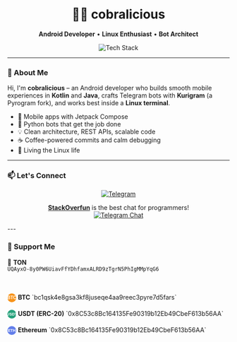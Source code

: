 <h1 align="center">👨‍💻 cobralicious</h1>
<p align="center">
  <b>Android Developer</b> • <b>Linux Enthusiast</b> • <b>Bot Architect</b>
</p>

<p align="center">
  <img src="https://skillicons.dev/icons?i=java,kotlin,androidstudio,python,linux,git&perline=6" alt="Tech Stack" />
</p>

---

### 🧩 About Me

Hi, I'm **cobralicious** – an Android developer who builds smooth mobile experiences in **Kotlin** and **Java**, crafts Telegram bots with **Kurigram** (a Pyrogram fork), and works best inside a **Linux terminal**.

- 📱 Mobile apps with Jetpack Compose  
- 🤖 Python bots that get the job done  
- 💡 Clean architecture, REST APIs, scalable code  
- ☕ Coffee-powered commits and calm debugging  
- 🐧 Living the Linux life  

---

### 📫 Let's Connect

<p align="center">
  <a href="https://t.me/cobralicious">
    <img alt="Telegram" src="https://img.shields.io/badge/-Chat%20on%20Telegram-2CA5E0?style=for-the-badge&logo=telegram&logoColor=white" />
  </a>
</p>
<p align="center">
  <b><a href="https://t.me/StackOverfunChat" target="_blank">StackOverfun</a></b> is the best chat for programmers!
  <br>
  <a href="https://t.me/StackOverfunChat">
    <img alt="Telegram Chat" src="https://img.shields.io/badge/-StackOverFun-0088cc?style=for-the-badge&logo=telegram&logoColor=white" />
  </a>
</p>
---

### 💎 Support Me

<p align="center">

🔷 <b>TON</b>  
`UQAyxO-8y0PW6UiavFfYDhfamxALRD9zTgrN5PhIgMMpYqG6`  
<br><br>

<svg height="20" width="20" viewBox="0 0 32 32" style="vertical-align: middle;">
  <circle cx="16" cy="16" r="16" fill="#f7931a"/>
  <text x="16" y="21" font-size="16" font-weight="bold" text-anchor="middle" fill="#fff" font-family="Arial, sans-serif">BTC</text>
</svg>
<b>BTC</b>  
`bc1qsk4e8gsa3kf8juseqe4aa9reec3pyre7d5fars`  
<br><br>

<svg height="20" width="20" viewBox="0 0 32 32" style="vertical-align: middle;">
  <circle cx="16" cy="16" r="16" fill="#26a17b"/>
  <text x="16" y="21" font-size="14" font-weight="bold" text-anchor="middle" fill="#fff" font-family="Arial, sans-serif">USDT</text>
</svg>
<b>USDT (ERC-20)</b>  
`0x8C53c8Bc164135Fe90319b12Eb49CbeF613b56AA`  
<br><br>

<svg height="20" width="20" viewBox="0 0 32 32" style="vertical-align: middle;">
  <circle cx="16" cy="16" r="16" fill="#627eea"/>
  <text x="16" y="21" font-size="14" font-weight="bold" text-anchor="middle" fill="#fff" font-family="Arial, sans-serif">ETH</text>
</svg>
<b>Ethereum</b>  
`0x8C53c8Bc164135Fe90319b12Eb49CbeF613b56AA`

</p>
